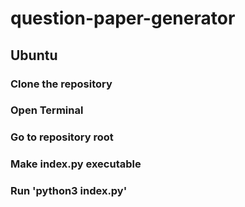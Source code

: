 # question-paper-generator

## Ubuntu
### Clone the repository
### Open Terminal
### Go to repository root
### Make index.py executable
### Run 'python3 index.py'